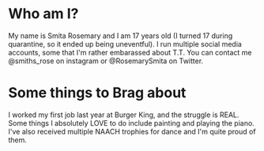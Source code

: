 # Who am I?

My name is Smita Rosemary and I am 17 years old (I turned 17 during quarantine, so it ended up being uneventful). I run multiple social media accounts, some that I'm rather embarassed about T.T. You can contact me @smiths_rose on instagram or @RosemarySmita on Twitter. 


# Some things to Brag about
I worked my first job last year at Burger King, and the struggle is REAL. 
Some things I absolutely LOVE to do include painting and playing the piano. 
I've also received multiple NAACH trophies for dance and I'm quite proud of them. 
